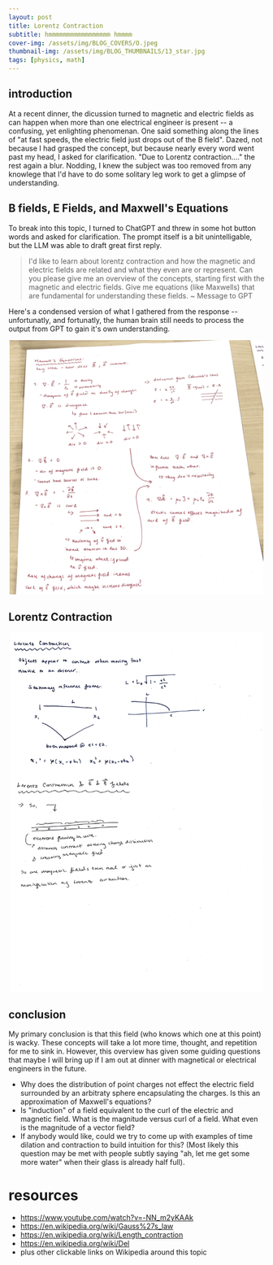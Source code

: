```yaml
---
layout: post
title: Lorentz Contraction
subtitle: hmmmmmmmmmmmmmmmmm hmmmm  
cover-img: /assets/img/BLOG_COVERS/O.jpeg
thumbnail-img: /assets/img/BLOG_THUMBNAILS/13_star.jpg
tags: [physics, math]
---
```


## introduction
At a recent dinner, the dicussion turned to magnetic and electric fields as can happen when more than one electrical engineer is present -- a confusing, yet enlighting phenomenan. One said something along the lines of "at fast speeds, the electric field just drops out of the B field". Dazed, not because I had grasped the concept, but because nearly every word went past my head, I asked for clarification. "Due to Lorentz contraction...." the rest again a blur. Nodding, I knew the subject was too removed from any knowlege that I'd have to do some solitary leg work to get a glimpse of understanding. 

## B fields, E Fields, and Maxwell's Equations
To break into this topic, I turned to ChatGPT and threw in some hot button words and asked for clarification. The prompt itself is a bit unintelligable, but the LLM was able to draft great first reply. 

> I'd like to learn about lorentz contraction and how the magnetic and electric fields are related and what they even are or represent. Can you please give me an overview of the concepts, starting first with the magnetic and electric fields. Give me equations (like Maxwells) that are fundamental for understanding these fields. ~ Message to GPT

Here's a condensed version of what I gathered from the response -- unfortunatly, and fortunatly, the human brain still needs to process the output from GPT to gain it's own understanding.


<div style="display: flex; justify-content: center; text-align: center;">
 <div class="image">
    <img src="/assets/img/lorentz/EandB.png" width="500"/>
</div>
</div>

## Lorentz Contraction


<div style="display: flex; justify-content: center; text-align: center;">
 <div class="image">
    <img src="/assets/img/lorentz/Lorentz.png" width="500"/>
</div>
</div>

## conclusion
My primary conclusion is that this field (who knows which one at this point) is wacky. These concepts will take a lot more time, thought, and repetition for me to sink in. However, this overview has given some guiding questions that maybe I will bring up if I am out at dinner with magnetical or electrical engineers in the future.

- Why does the distribution of point charges not effect the electric field surrounded by an arbitraty sphere encapsulating the charges. Is this an approximation of Maxwell's equations?
- Is "induction" of a field equivalent to the curl of the electric and magnetic field. What is the magnitude versus curl of a field. What even is the magnitude of a vector field?
- If anybody would like, could we try to come up with examples of time dilation and contraction to build intuition for this? (Most likely this question may be met with people subtly saying "ah, let me get some more water" when their glass is already half full). 


# resources
* https://www.youtube.com/watch?v=-NN_m2yKAAk
* https://en.wikipedia.org/wiki/Gauss%27s_law
* https://en.wikipedia.org/wiki/Length_contraction
* https://en.wikipedia.org/wiki/Del
* plus other clickable links on Wikipedia around this topic


